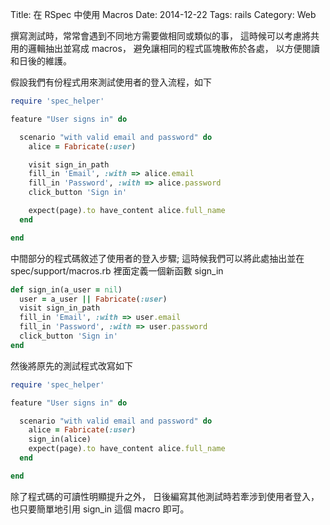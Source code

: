 Title: 在 RSpec 中使用 Macros
Date: 2014-12-22
Tags: rails
Category: Web


撰寫測試時，常常會遇到不同地方需要做相同或類似的事，
這時候可以考慮將共用的邏輯抽出並寫成 macros，
避免讓相同的程式區塊散佈於各處，
以方便閱讀和日後的維護。

假設我們有份程式用來測試使用者的登入流程，如下

```ruby
require 'spec_helper'

feature "User signs in" do

  scenario "with valid email and password" do
    alice = Fabricate(:user)

    visit sign_in_path
    fill_in 'Email', :with => alice.email
    fill_in 'Password', :with => alice.password
    click_button 'Sign in'

    expect(page).to have_content alice.full_name
  end

end
```

中間部分的程式碼敘述了使用者的登入步驟;
這時候我們可以將此處抽出並在 spec/support/macros.rb
裡面定義一個新函數 sign_in

```ruby
def sign_in(a_user = nil)
  user = a_user || Fabricate(:user)
  visit sign_in_path
  fill_in 'Email', :with => user.email
  fill_in 'Password', :with => user.password
  click_button 'Sign in'
end
```

然後將原先的測試程式改寫如下

```ruby
require 'spec_helper'

feature "User signs in" do

  scenario "with valid email and password" do
    alice = Fabricate(:user)
    sign_in(alice)
    expect(page).to have_content alice.full_name
  end

end
```

除了程式碼的可讀性明顯提升之外，
日後編寫其他測試時若牽涉到使用者登入，
也只要簡單地引用 sign_in 這個 macro 即可。
